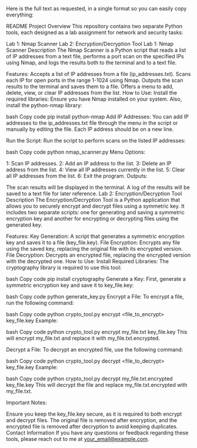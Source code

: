 
Here is the full text as requested, in a single format so you can easily copy everything:

README
Project Overview
This repository contains two separate Python tools, each designed as a lab assignment for network and security tasks:

Lab 1: Nmap Scanner
Lab 2: Encryption/Decryption Tool
Lab 1: Nmap Scanner
Description
The Nmap Scanner is a Python script that reads a list of IP addresses from a text file, performs a port scan on the specified IPs using Nmap, and logs the results both to the terminal and to a text file.

Features:
Accepts a list of IP addresses from a file (ip_addresses.txt).
Scans each IP for open ports in the range 1-1024 using Nmap.
Outputs the scan results to the terminal and saves them to a file.
Offers a menu to add, delete, view, or clear IP addresses from the list.
How to Use:
Install the required libraries: Ensure you have Nmap installed on your system. Also, install the python-nmap library:

bash
Copy code
pip install python-nmap
Add IP Addresses: You can add IP addresses to the ip_addresses.txt file through the menu in the script or manually by editing the file. Each IP address should be on a new line.

Run the Script: Run the script to perform scans on the listed IP addresses:

bash
Copy code
python nmap_scanner.py
Menu Options:

1: Scan IP addresses.
2: Add an IP address to the list.
3: Delete an IP address from the list.
4: View all IP addresses currently in the list.
5: Clear all IP addresses from the list.
6: Exit the program.
Outputs:

The scan results will be displayed in the terminal.
A log of the results will be saved to a text file for later reference.
Lab 2: Encryption/Decryption Tool
Description
The Encryption/Decryption Tool is a Python application that allows you to securely encrypt and decrypt files using a symmetric key. It includes two separate scripts: one for generating and saving a symmetric encryption key and another for encrypting or decrypting files using the generated key.

Features:
Key Generation: A script that generates a symmetric encryption key and saves it to a file (key_file.key).
File Encryption: Encrypts any file using the saved key, replacing the original file with its encrypted version.
File Decryption: Decrypts an encrypted file, replacing the encrypted version with the decrypted one.
How to Use:
Install Required Libraries: The cryptography library is required to use this tool:

bash
Copy code
pip install cryptography
Generate a Key: First, generate a symmetric encryption key and save it to key_file.key:

bash
Copy code
python generate_key.py
Encrypt a File: To encrypt a file, run the following command:

bash
Copy code
python crypto_tool.py encrypt <file_to_encrypt> key_file.key
Example:

bash
Copy code
python crypto_tool.py encrypt my_file.txt key_file.key
This will encrypt my_file.txt and replace it with my_file.txt.encrypted.

Decrypt a File: To decrypt an encrypted file, use the following command:

bash
Copy code
python crypto_tool.py decrypt <file_to_decrypt> key_file.key
Example:

bash
Copy code
python crypto_tool.py decrypt my_file.txt.encrypted key_file.key
This will decrypt the file and replace my_file.txt.encrypted with my_file.txt.

Important Notes:

Ensure you keep the key_file.key secure, as it is required to both encrypt and decrypt files.
The original file is removed after encryption, and the encrypted file is removed after decryption to avoid keeping duplicates.
Contact Information
If you have any questions or feedback regarding these tools, please reach out to me at your_email@example.com.
